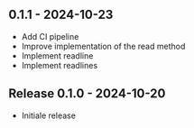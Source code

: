 ## 0.1.1  -  2024-10-23

* Add CI pipeline
* Improve implementation of the read method
* Implement readline
* Implement readlines

## Release 0.1.0 - 2024-10-20

* Initiale release
